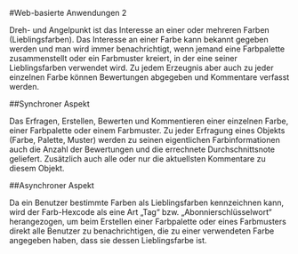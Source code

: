 #Web-basierte Anwendungen 2


Dreh- und Angelpunkt ist das Interesse an einer oder mehreren Farben (Lieblingsfarben). Das Interesse an einer Farbe kann bekannt gegeben werden und man wird immer benachrichtigt, wenn jemand eine Farbpalette zusammenstellt oder ein Farbmuster kreiert, in der eine seiner Lieblingsfarben verwendet wird. Zu jedem Erzeugnis aber auch zu jeder einzelnen Farbe können Bewertungen abgegeben und Kommentare verfasst werden. 



##Synchroner Aspekt

Das Erfragen, Erstellen, Bewerten und Kommentieren einer einzelnen Farbe, einer Farbpalette oder einem Farbmuster.
Zu jeder Erfragung eines Objekts (Farbe, Palette, Muster) werden zu seinen eigentlichen Farbinformationen auch die Anzahl der Bewertungen und die errechnete Durchschnittsnote geliefert. Zusätzlich auch alle oder nur die aktuellsten Kommentare zu diesem Objekt.



##Asynchroner Aspekt

Da ein Benutzer bestimmte Farben als Lieblingsfarben kennzeichnen kann, wird der Farb-Hexcode als eine Art „Tag“ bzw. „Abonnierschlüsselwort“ herangezogen, um beim Erstellen einer Farbpalette oder eines Farbmusters direkt alle Benutzer zu benachrichtigen, die zu einer verwendeten Farbe angegeben haben, dass sie dessen Lieblingsfarbe ist.
